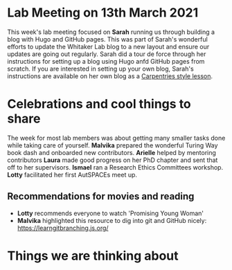 # Lab Meeting on 13th March 2021

This week's lab meeting focused on **Sarah** running us through building a blog with Hugo and GitHub pages.
This was part of Sarah's wonderful efforts to update the Whitaker Lab blog to a new layout and ensure our updates are going out regularly.
Sarah did a tour de force through her instructions for setting up a blog using Hugo anfd GitHub pages from scratch. 
If you are interested in setting up your own blog, Sarah's instructions are available on her own blog as a [Carpentries style lesson](https://sgibson91.github.io/blogging-with-hugo-and-github-pages/).

# Celebrations and cool things to share
The week for most lab members was about getting many smaller tasks done while taking care of yourself.
**Malvika** prepared the wonderful Turing Way book dash and onboarded new contributors.
**Arielle** helped by mentoring contributors
**Laura** made good progress on her PhD chapter and sent that off to her supervisors.
**Ismael** ran a Research Ethics Committees workshop.
**Lotty** facilitated her first AutSPACEs meet up.

## Recommendations for movies and reading
* **Lotty** recommends everyone to watch 'Promising Young Woman'
* **Malvika** highlighted this resource to dig into git and GitHub nicely: https://learngitbranching.js.org/ 

# Things we are thinking about

